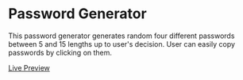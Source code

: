 ﻿# Password Generator
 
This password generator generates random four different passwords between 5 and 15 lengths up to user's decision. User can easily copy passwords by clicking on them.

[Live Preview](https://password-gen-by-yagmurakincisoylu.netlify.app/)
